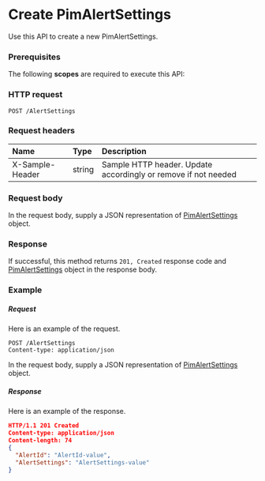# Create PimAlertSettings

Use this API to create a new PimAlertSettings.
### Prerequisites
The following **scopes** are required to execute this API: 
### HTTP request
<!-- { "blockType": "ignored" } -->
```http
POST /AlertSettings

```
### Request headers
| Name       | Type | Description|
|:---------------|:--------|:----------|
| X-Sample-Header  | string  | Sample HTTP header. Update accordingly or remove if not needed|

### Request body
In the request body, supply a JSON representation of [PimAlertSettings](../resources/pimalertsettings.md) object.


### Response
If successful, this method returns `201, Created` response code and [PimAlertSettings](../resources/pimalertsettings.md) object in the response body.

### Example
##### Request
Here is an example of the request.
<!-- {
  "blockType": "request",
  "name": "create_pimalertsettings_from_alertsettings"
}-->
```http
POST /AlertSettings
Content-type: application/json
```
In the request body, supply a JSON representation of [PimAlertSettings](../resources/pimalertsettings.md) object.
##### Response
Here is an example of the response.
<!-- {
  "blockType": "response",
  "truncated": false,
  "@odata.type": "pimalertsettings"
} -->
```json
HTTP/1.1 201 Created
Content-type: application/json
Content-length: 74
{
  "AlertId": "AlertId-value",
  "AlertSettings": "AlertSettings-value"
}
```

<!-- uuid: 27f29d4f-7524-4022-b11e-42a75d632c98
2015-10-16 21:10:40 UTC -->
<!-- {
  "type": "#page.annotation",
  "description": "Create PimAlertSettings",
  "keywords": "",
  "section": "documentation",
  "tocPath": ""
}-->